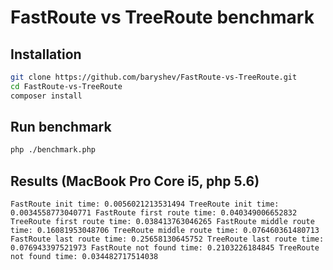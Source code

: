 FastRoute vs TreeRoute benchmark
================================

Installation
------------

```bash
git clone https://github.com/baryshev/FastRoute-vs-TreeRoute.git
cd FastRoute-vs-TreeRoute
composer install
```

Run benchmark
-------------

```bash
php ./benchmark.php
```

Results (MacBook Pro Core i5, php 5.6)
--------------------------------------

``
FastRoute init time: 0.0056021213531494
TreeRoute init time: 0.0034558773040771
FastRoute first route time: 0.040349006652832
TreeRoute first route time: 0.038413763046265
FastRoute middle route time: 0.16081953048706
TreeRoute middle route time: 0.076460361480713
FastRoute last route time: 0.25658130645752
TreeRoute last route time: 0.076943397521973
FastRoute not found time: 0.2103226184845
TreeRoute not found time: 0.034482717514038
``